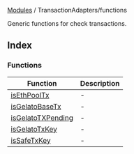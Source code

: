 [Modules](../../README.md) / TransactionAdapters/functions

Generic functions for check transactions.

## Index

### Functions

| Function | Description |
| ------ | ------ |
| [isEthPoolTx](functions/isEthPoolTx.md) | - |
| [isGelatoBaseTx](functions/isGelatoBaseTx.md) | - |
| [isGelatoTXPending](functions/isGelatoTXPending.md) | - |
| [isGelatoTxKey](functions/isGelatoTxKey.md) | - |
| [isSafeTxKey](functions/isSafeTxKey.md) | - |
